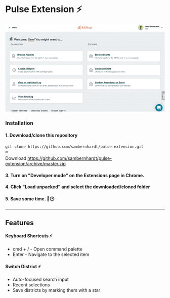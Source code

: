 # Pulse Extension ⚡️

![preview](preview.gif)

### Installation

#### 1. Download/clone this repository  
`git clone https://github.com/sambernhardt/pulse-extension.git`  
<sub><sup>or</sup></sub>  
Download https://github.com/sambernhardt/pulse-extension/archive/master.zip

#### 3. Turn on "Developer mode" on the Extensions page in Chrome.

#### 4. Click "Load unpacked" and select the downloaded/cloned folder

#### 5. Save some time. 💪🕑

---

## Features
#### Keyboard Shortcuts ⚡️
- cmd + / - Open command palette
- Enter - Navigate to the selected item

#### Switch District ⚡️
- Auto-focused search input
- Recent selections
- Save districts by marking them with a star
